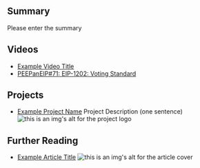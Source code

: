 ## Summary

Please enter the summary

## Videos

- [Example Video Title](https://www.youtube.com/watch?v=TDGq4aeevgY)
- [PEEPanEIP#71: EIP-1202: Voting Standard](https://www.youtube.com/watch?v=3PLYW644kG0&list=PL4cwHXAawZxqu0PKKyMzG_3BJV_xZTi1F&index=42)

## Projects

- [Example Project Name](https://xxxx.xxx/xxxxx) Project Description (one sentence) ![this is an img's alt for the project logo](https://xxxx.xxx/project-logo.xxx)

## Further Reading

- [Example Article Title](https://xxxx.xxx/xxxxx) ![this is an img's alt for the article cover](https://xxxx.xxx/article-cover.xxx)

